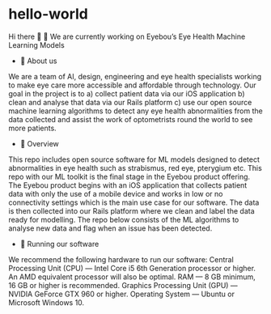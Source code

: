 # hello-world

Hi there 👋
🔭 We are currently working on Eyebou’s Eye Health Machine Learning Models

- 🌱 About us

We are a team of AI, design, engineering and eye health specialists working to make eye care more accessible and affordable through technology. Our goal in the project is to a) collect patient data via our iOS application b) clean and analyse that data via our Rails platform c) use our open source machine learning algorithms to detect any eye health abnormalities from the data collected and assist the work of optometrists round the world to see more patients.

- 👯 Overview

This repo includes open source software for ML models designed to detect abnormalities in eye health such as strabismus, red eye, pterygium etc. This repo with our ML toolkit is the final stage in the Eyebou product offering. The Eyebou product begins with an iOS application that collects patient data with only the use of a mobile device and works in low or no connectivity settings which is the main use case for our software. The data is then collected into our Rails platform where we clean and label the data ready for modelling. The repo below consists of the ML algorithms to analyse new data and flag when an issue has been detected.

- 💬 Running our software

We recommend the following hardware to run our software: Central Processing Unit (CPU) — Intel Core i5 6th Generation processor or higher. An AMD equivalent processor will also be optimal. RAM — 8 GB minimum, 16 GB or higher is recommended. Graphics Processing Unit (GPU) — NVIDIA GeForce GTX 960 or higher. Operating System — Ubuntu or Microsoft Windows 10.
